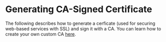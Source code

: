 # Generating CA-Signed Certificate

The following describes how to generate a cerficate \(used for securing web-based services with SSL\) and sign it with a CA.  You can learn how to create your own custom CA [here](/ssl/generating-a-custom-ca-certificate.md).



